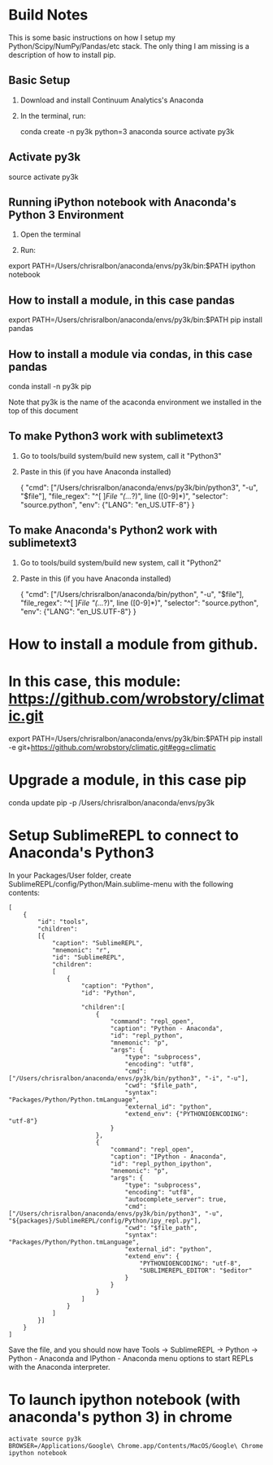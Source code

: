 # Build Notes

This is some basic instructions on how I setup my Python/Scipy/NumPy/Pandas/etc stack. The only thing I am missing is a description of how to install pip.

## Basic Setup

1. Download and install Continuum Analytics's Anaconda

2. In the terminal, run:

	conda create -n py3k python=3 anaconda
	source activate py3k

## Activate py3k

source activate py3k

## Running iPython notebook with Anaconda's Python 3 Environment

1. Open the terminal

2. Run:

export PATH=/Users/chrisralbon/anaconda/envs/py3k/bin:$PATH
ipython notebook

## How to install a module, in this case pandas

export PATH=/Users/chrisralbon/anaconda/envs/py3k/bin:$PATH
pip install pandas

## How to install a module via condas, in this case pandas

conda install -n py3k pip

Note that py3k is the name of the acaconda environment we installed in the top of this document

## To make Python3 work with sublimetext3

1. Go to tools/build system/build new system, call it "Python3"

2. Paste in this (if you have Anaconda installed)

	{
    	"cmd":  ["/Users/chrisralbon/anaconda/envs/py3k/bin/python3", "-u", "$file"],
    	"file_regex": "^[ ]*File \"(...*?)\", line ([0-9]*)",
    	"selector": "source.python",
    	"env": {"LANG": "en_US.UTF-8"}
	}

## To make Anaconda's Python2 work with sublimetext3

1. Go to tools/build system/build new system, call it "Python2"

2. Paste in this (if you have Anaconda installed)

	{
    	"cmd":  ["/Users/chrisralbon/anaconda/bin/python", "-u", "$file"],
    	"file_regex": "^[ ]*File \"(...*?)\", line ([0-9]*)",
    	"selector": "source.python",
    	"env": {"LANG": "en_US.UTF-8"}
	}


# How to install a module from github.
# In this case, this module: https://github.com/wrobstory/climatic.git

export PATH=/Users/chrisralbon/anaconda/envs/py3k/bin:$PATH
pip install -e git+https://github.com/wrobstory/climatic.git#egg=climatic

# Upgrade a module, in this case pip

conda update pip -p /Users/chrisralbon/anaconda/envs/py3k

# Setup SublimeREPL to connect to Anaconda's Python3

In your Packages/User folder, create SublimeREPL/config/Python/Main.sublime-menu with the following contents:

	[
	    {
	        "id": "tools",
	        "children":
	        [{
	            "caption": "SublimeREPL",
	            "mnemonic": "r",
	            "id": "SublimeREPL",
	            "children":
	            [
	                {
	                    "caption": "Python",
	                    "id": "Python",

	                    "children":[
	                        {
	                            "command": "repl_open",
	                            "caption": "Python - Anaconda",
	                            "id": "repl_python",
	                            "mnemonic": "p",
	                            "args": {
	                                "type": "subprocess",
	                                "encoding": "utf8",
	                                "cmd": ["/Users/chrisralbon/anaconda/envs/py3k/bin/python3", "-i", "-u"],
	                                "cwd": "$file_path",
	                                "syntax": "Packages/Python/Python.tmLanguage",
	                                "external_id": "python",
	                                "extend_env": {"PYTHONIOENCODING": "utf-8"}
	                            }
	                        },
	                        {
	                            "command": "repl_open",
	                            "caption": "IPython - Anaconda",
	                            "id": "repl_python_ipython",
	                            "mnemonic": "p",
	                            "args": {
	                                "type": "subprocess",
	                                "encoding": "utf8",
	                                "autocomplete_server": true,
	                                "cmd": ["/Users/chrisralbon/anaconda/envs/py3k/bin/python3", "-u", "${packages}/SublimeREPL/config/Python/ipy_repl.py"],
	                                "cwd": "$file_path",
	                                "syntax": "Packages/Python/Python.tmLanguage",
	                                "external_id": "python",
	                                "extend_env": {
	                                    "PYTHONIOENCODING": "utf-8",
	                                    "SUBLIMEREPL_EDITOR": "$editor"
	                                }
	                            }
	                        }
	                    ]
	                }
	            ]
	        }]
	    }
	]


Save the file, and you should now have Tools -> SublimeREPL -> Python -> Python - Anaconda and IPython - Anaconda menu options to start REPLs with the Anaconda interpreter.

# To launch ipython notebook (with anaconda's python 3) in chrome

	activate source py3k
	BROWSER=/Applications/Google\ Chrome.app/Contents/MacOS/Google\ Chrome ipython notebook

